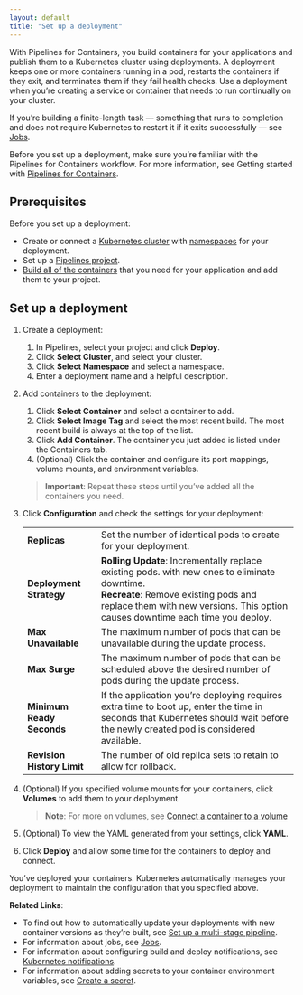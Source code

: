```yaml
---
layout: default
title: "Set up a deployment"
--- 
```


With Pipelines for Containers, you build containers for your applications and publish them to a Kubernetes cluster using deployments. A deployment keeps one or more containers running in a pod, restarts the containers if they exit, and terminates them if they fail health checks. Use a deployment when you’re creating a service or container that needs to run continually on your cluster.

If you’re building a finite-length task — something that runs to completion and does not require Kubernetes to restart it if it exits successfully — see [Jobs](./job.html).

Before you set up a deployment, make sure you’re familiar with the Pipelines for Containers workflow. For more information, see Getting started with [Pipelines for Containers](./gs_overview.html).

## Prerequisites

Before you set up a deployment:
* Create or connect a [Kubernetes cluster](./cluster-add.html) with [namespaces](./cluster-namespace.html) for your deployment. 
* Set up a [Pipelines project](./project.html).
* [Build all of the containers](./container.html) that you need for your application and add them to your project.

## Set up a deployment

1. Create a deployment:
   1. In Pipelines, select your project and click **Deploy**.
   1. Click **Select Cluster**, and select your cluster. 
   1. Click **Select Namespace** and select a namespace. 
   1. Enter a deployment name and a helpful description.
1. Add containers to the deployment: 
   1. Click **Select Container** and select a container to add.
   1. Click **Select Image Tag** and select the most recent build. The most recent build is always at the top of the list.
   1. Click **Add Container**. The container you just added is listed under the Containers tab.
   1. (Optional) Click the container and configure its port mappings, volume mounts, and environment variables.

   > **Important**: Repeat these steps until you’ve added all the containers you need.

1. Click **Configuration** and check the settings for your deployment:

   <table>
   <tr>
       <td><b>Replicas</b></td>
       <td>Set the number of identical pods to create for your deployment.</td>
   </tr>
   <tr>
       <td><b>Deployment Strategy</b></td>
       <td><b>Rolling Update</b>: Incrementally replace existing pods. with new ones to eliminate downtime.
           <br/><b>Recreate</b>: Remove existing pods and replace them with new versions. This option causes downtime each time you deploy.
       </td>
       </tr>
       <tr>
           <td><b>Max Unavailable</b></td>
           <td>The maximum number of pods that can be unavailable during the update process.</td>
       </tr>
       <tr>
           <td><b>Max Surge</b></td>
           <td>The maximum number of pods that can be scheduled above the desired number of pods during the update process.</td>
       </tr>
       <tr>
           <td><b>Minimum Ready Seconds</b></td>
           <td>If the application you’re deploying requires extra time to boot up, enter the time in seconds that Kubernetes should wait before the newly created pod is considered available.</td>
       </tr>
       <tr>
           <td><b>Revision History Limit</b></td>
           <td>The number of old replica sets to retain to allow for rollback.</td>
       </tr>
   </table>

1. (Optional) If you specified volume mounts for your containers, click **Volumes** to add them to your deployment.
   > **Note**: For more on volumes, see [Connect a container to a volume](./pfc_volumes.md)   
1. (Optional) To view the YAML generated from your settings, click **YAML**.
1. Click **Deploy** and allow some time for the containers to deploy and connect. 

You’ve deployed your containers. Kubernetes automatically manages your deployment to maintain the configuration that you specified above. 

**Related Links**:
* To find out how to automatically update your deployments with new container versions as they’re built, see [Set up a multi-stage pipeline](./pipeline-set-up.html).
* For information about jobs, see [Jobs](./job.html). 
* For information about configuring build and deploy notifications, see [Kubernetes notifications](./notification.html).
* For information about adding secrets to your container environment variables, see [Create a secret](./pfc_secrets).
